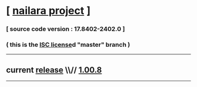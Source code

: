 
# [ [nailara project](http://www.nailara.net/) ]

### [ source code version : 17.8402-2402.0 ]

### ( this is the [ISC license](license)d "master" branch )
---
## current [release](https://github.com/anotherlink/nailara/releases) \\\\// [1.00.8](https://github.com/anotherlink/nailara/releases/tag/1.00.8)
---
